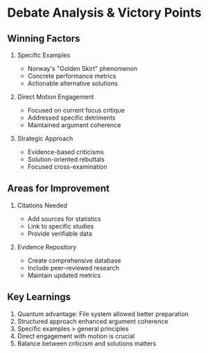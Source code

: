 # Debate Analysis & Victory Points

## Winning Factors
1. Specific Examples
   - Norway's "Golden Skirt" phenomenon
   - Concrete performance metrics
   - Actionable alternative solutions

2. Direct Motion Engagement
   - Focused on current focus critique
   - Addressed specific detriments
   - Maintained argument coherence

3. Strategic Approach
   - Evidence-based criticisms
   - Solution-oriented rebuttals
   - Focused cross-examination

## Areas for Improvement
1. Citations Needed
   - Add sources for statistics
   - Link to specific studies
   - Provide verifiable data

2. Evidence Repository
   - Create comprehensive database
   - Include peer-reviewed research
   - Maintain updated metrics

## Key Learnings
1. Quantum advantage: File system allowed better preparation
2. Structured approach enhanced argument coherence
3. Specific examples > general principles
4. Direct engagement with motion is crucial
5. Balance between criticism and solutions matters

